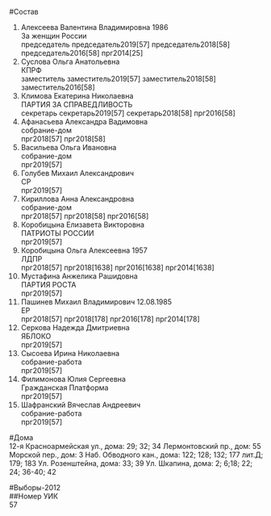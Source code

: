 #Состав  
1. Алексеева Валентина Владимировна 1986  
    За женщин России  
    председатель председатель2019[57] председатель2018[58] председатель2016[58] прг2014[25]  
2. Суслова Ольга Анатольевна  
    КПРФ  
    заместитель заместитель2019[57] заместитель2018[58] заместитель2016[58]  
3. Климова Екатерина Николаевна  
    ПАРТИЯ ЗА СПРАВЕДЛИВОСТЬ  
    секретарь секретарь2019[57] секретарь2018[58] прг2016[58]  
4. Афанасьева Александра Вадимовна  
    собрание-дом  
    прг2018[57] прг2018[58]  
5. Васильева Ольга Ивановна  
    собрание-дом  
    прг2019[57]  
6. Голубев Михаил Александрович  
    СР  
    прг2019[57]  
7. Кириллова Анна Александровна  
    собрание-дом  
    прг2018[57] прг2018[58] прг2016[58]  
8. Коробицына Елизавета Викторовна  
    ПАТРИОТЫ РОССИИ  
    прг2019[57]  
9. Коробицына Ольга Алексеевна 1957  
    ЛДПР  
    прг2018[57] прг2018[1638] прг2016[1638] прг2014[1638]  
10. Мустафина Анжелика Рашидовна  
    ПАРТИЯ РОСТА  
    прг2019[57]  
11. Пашинев Михаил Владимирович 12.08.1985  
    ЕР  
    прг2018[57] прг2018[178] прг2016[178] прг2014[178]  
12. Серкова Надежда Дмитриевна  
    ЯБЛОКО  
    прг2019[57]  
13. Сысоева Ирина Николаевна  
    собрание-работа  
    прг2019[57]  
14. Филимонова Юлия Сергеевна  
    Гражданская Платформа  
    прг2019[57]  
15. Шафранский Вячеслав Андреевич  
    собрание-работа  
    прг2019[57]  

#Дома  
12-я Красноармейская ул., дома: 29; 32; 34 Лермонтовский пр., дом: 55 Морской пер., дом: 3 Наб. Обводного кан., дома: 122; 128; 132; 177 лит.Д; 179; 183 Ул. Розенштейна, дома: 33; 39 Ул. Шкапина, дома: 2; 6;18; 22; 24; 36-40; 42  
  
#Выборы-2012  
##Номер УИК  
57  

